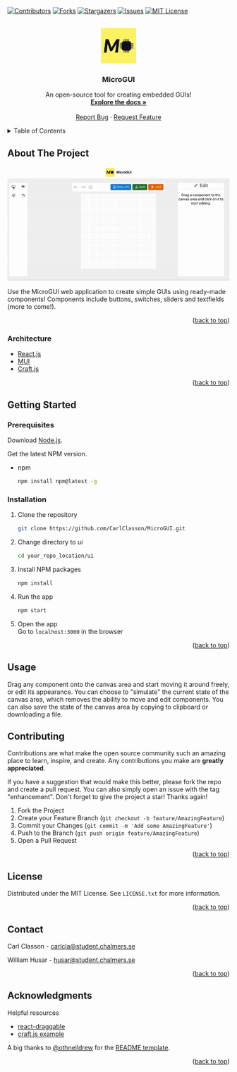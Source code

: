 <div id="top"></div>

[![Contributors][contributors-shield]][contributors-url]
[![Forks][forks-shield]][forks-url]
[![Stargazers][stars-shield]][stars-url]
[![Issues][issues-shield]][issues-url]
[![MIT License][license-shield]][license-url]

<!-- PROJECT LOGO -->
<br />
<div align="center">
  <a href="https://github.com/CarlClasson/MicroGUI">
    <img src="images/MicroGUI-1.png" alt="Logo" width="80" height="80">
  </a>

  <h3 align="center">MicroGUI</h3>

  <p align="center">
    An open-source tool for creating embedded GUIs!
    <br />
    <a href="https://github.com/CarlClasson/MicroGUI/wiki"><strong>Explore the docs »</strong></a>
    <br />
    <br />
    <a href="https://github.com/CarlClasson/MicroGUI/issues/new?labels=bug">Report Bug</a>
    ·
    <a href="https://github.com/CarlClasson/MicroGUI/issues/new?labels=enhancement">Request Feature</a>
  </p>
</div>

<!-- TABLE OF CONTENTS -->
<details>
  <summary>Table of Contents</summary>
  <ol>
    <li>
      <a href="#about-the-project">About The Project</a>
      <ul>
        <li><a href="#architecture">Built With</a></li>
      </ul>
    </li>
    <li>
      <a href="#getting-started">Getting Started</a>
      <ul>
        <li><a href="#prerequisites">Prerequisites</a></li>
        <li><a href="#installation">Installation</a></li>
      </ul>
    </li>
    <li><a href="#usage">Usage</a></li>
    <li><a href="#contributing">Contributing</a></li>
    <li><a href="#license">License</a></li>
    <li><a href="#contact">Contact</a></li>
    <li><a href="#acknowledgments">Acknowledgments</a></li>
  </ol>
</details>

<!-- ABOUT THE PROJECT -->
## About The Project
<div align='center'>
<a href="https://github.com/CarlClasson/MicroGUI">
  <img src="images/demo.gif" width="600">
</a>
</div>

Use the MicroGUI web application to create simple GUIs using ready-made components! Components include buttons, switches, sliders and textfields (more to come!).

<p align="right">(<a href="#top">back to top</a>)</p>

### Architecture

* [React.js](https://reactjs.org/)
* [MUI](https://mui.com)
* [Craft.js](https://github.com/prevwong/craft.js)

<p align="right">(<a href="#top">back to top</a>)</p>

<!-- GETTING STARTED -->
## Getting Started

### Prerequisites

Download [Node.js](https://nodejs.org/en/download/).

Get the latest NPM version.
* npm
  ```sh
  npm install npm@latest -g
  ```

### Installation

1. Clone the repository
   ```sh
   git clone https://github.com/CarlClasson/MicroGUI.git
   ```
2. Change directory to _ui_
   ```sh
   cd your_repo_location/ui
   ```
3. Install NPM packages
   ```sh
   npm install
   ```
4. Run the app
   ```sh
   npm start
   ```
5. Open the app\
   Go to ```localhost:3000``` in the browser

<p align="right">(<a href="#top">back to top</a>)</p>

<!-- USAGE -->
## Usage

Drag any component onto the canvas area and start moving it around freely, or edit its appearance. You can choose to "simulate" the current state of the canvas area, which removes the ability to move and edit components. You can also save the state of the canvas area by copying to clipboard or downloading a file.

<!-- CONTRIBUTING -->
## Contributing

Contributions are what make the open source community such an amazing place to learn, inspire, and create. Any contributions you make are **greatly appreciated**.

If you have a suggestion that would make this better, please fork the repo and create a pull request. You can also simply open an issue with the tag "enhancement".
Don't forget to give the project a star! Thanks again!

1. Fork the Project
2. Create your Feature Branch (`git checkout -b feature/AmazingFeature`)
3. Commit your Changes (`git commit -m 'Add some AmazingFeature'`)
4. Push to the Branch (`git push origin feature/AmazingFeature`)
5. Open a Pull Request

<p align="right">(<a href="#top">back to top</a>)</p>

<!-- LICENSE -->
## License

Distributed under the MIT License. See `LICENSE.txt` for more information.

<p align="right">(<a href="#top">back to top</a>)</p>

<!-- CONTACT -->
## Contact

Carl Classon - carlcla@student.chalmers.se

William Husar - husar@student.chalmers.se

<p align="right">(<a href="#top">back to top</a>)</p>

<!-- ACKNOWLEDGMENTS -->
## Acknowledgments

Helpful resources

* [react-draggable](https://github.com/react-grid-layout/react-draggable)
* [craft.js example](https://craft.js.org)

A big thanks to [@othneildrew](https://github.com/othneildrew) for the [README template](https://github.com/othneildrew/Best-README-Template).

<p align="right">(<a href="#top">back to top</a>)</p>

<!-- MARKDOWN LINKS & IMAGES -->
<!-- https://www.markdownguide.org/basic-syntax/#reference-style-links -->
[contributors-shield]: https://img.shields.io/github/contributors/CarlClasson/MicroGUI.svg?style=for-the-badge
[contributors-url]: https://github.com/CarlClasson/MicroGUI/graphs/contributors
[forks-shield]: https://img.shields.io/github/forks/CarlClasson/MicroGUI.svg?style=for-the-badge
[forks-url]: https://github.com/CarlClasson/MicroGUI/network/members
[stars-shield]: https://img.shields.io/github/stars/CarlClasson/MicroGUI.svg?style=for-the-badge
[stars-url]: https://github.com/CarlClasson/MicroGUI/stargazers
[issues-shield]: https://img.shields.io/github/issues/CarlClasson/MicroGUI.svg?style=for-the-badge
[issues-url]: https://github.com/CarlClasson/MicroGUI/issues
[license-shield]: https://img.shields.io/github/license/CarlClasson/MicroGUI.svg?style=for-the-badge
[license-url]: https://github.com/CarlClasson/MicroGUI/blob/main/LICENSE.md
[product-screenshot]: images/canvas.png

